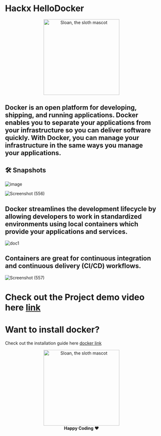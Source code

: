 # Hackx HelloDocker

<p align="center">
  <img alt="Sloan, the sloth mascot" width="250px" src="https://user-images.githubusercontent.com/68494604/136684953-fd2a05c7-d3c4-475a-b111-172ec4ca50b8.gif">
</p>


## Docker is an open platform for developing, shipping, and running applications. Docker enables you to separate your applications from your infrastructure so you can deliver software quickly. With Docker, you can manage your infrastructure in the same ways you manage your applications.




## 🛠️ Snapshots

![image](https://user-images.githubusercontent.com/68494604/136685032-39c73d8b-c8a0-46c0-9cb5-20799d92fb56.png)

![Screenshot (556)](https://user-images.githubusercontent.com/68494604/136685026-8284117c-348e-4cad-bf1f-f411d38e5475.png)

## Docker streamlines the development lifecycle by allowing developers to work in standardized environments using local containers which provide your applications and services.

![doc1](https://user-images.githubusercontent.com/68494604/136685187-1be79cbd-3c45-4d37-a636-493f5dd09de7.gif)


## Containers are great for continuous integration and continuous delivery (CI/CD) workflows.

<!-- https://runnable.com/docker/install-docker-on-windows-10 -->

![Screenshot (557)](https://user-images.githubusercontent.com/68494604/136685028-735751fd-4d01-4b53-a394-dc34b84aa976.png)

# Check out the Project demo video here [link](https://www.youtube.com/watch?v=KJEWlECtOBI&feature=youtu.be)

# Want to install docker?

Check out the installation guide here [docker link](https://runnable.com/docker/install-docker-on-windows-10)

<p align="center">
  <img alt="Sloan, the sloth mascot" width="250px" src="https://thepracticaldev.s3.amazonaws.com/uploads/user/profile_image/31047/af153cd6-9994-4a68-83f4-8ddf3e13f0bf.jpg">
  
  <br>
  <strong>Happy Coding</strong> ❤️
</p>

